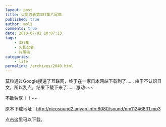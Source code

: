 ```yaml
---
layout: post
title: 火影忍者第387集片尾曲
published: true
author: moli
comments: true
date: 2010-07-02 10:07:13
tags:
    - 387集
    - 火影忍者
    - 片尾曲
categories:
    - life
permalink: /archives/2040.html
---
```

莫粒通过Google搜遍了互联网，终于在一家日本网站下载到了…… 由于不认识日文，所以乱点，结果下载下来了…… 激动~~~

不敢独享！！~~



原本下载地址：http://nicosound2.anyap.info:8080/sound/nm11246831.mp3

[][1]点击这里可以下载。

 [1]: http://huoxr.com/wp-content/uploads/2010/07/huoyingrenzhe387.png